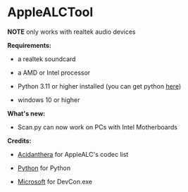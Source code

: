 # AppleALCTool

**NOTE** only works with realtek audio devices

**Requirements:**
* a realtek soundcard 


* a AMD or Intel processor


* Python 3.11 or higher installed (you can get python [here](https://www.python.org/downloads/))


* windows 10 or higher


**What's new:**


* Scan.py can now work on PCs with Intel Motherboards



**Credits:**


* [Acidanthera](https://github.com/acidanthera/AppleALC) for AppleALC's codec list

* [Python](https://www.python.org/) for Python

* [Microsoft](https://www.microsoft.com/) for DevCon.exe

